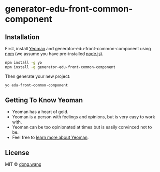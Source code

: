 # generator-edu-front-common-component 

## Installation

First, install [Yeoman](http://yeoman.io) and generator-edu-front-common-component using [npm](https://www.npmjs.com/) (we assume you have pre-installed [node.js](https://nodejs.org/)).

```bash
npm install -g yo
npm install -g generator-edu-front-common-component
```

Then generate your new project:

```bash
yo edu-front-common-component
```

## Getting To Know Yeoman

 * Yeoman has a heart of gold.
 * Yeoman is a person with feelings and opinions, but is very easy to work with.
 * Yeoman can be too opinionated at times but is easily convinced not to be.
 * Feel free to [learn more about Yeoman](http://yeoman.io/).

## License

MIT © [dong.wang]()


[npm-image]: https://badge.fury.io/js/generator-edu-front-common-component.svg
[npm-url]: https://npmjs.org/package/generator-edu-front-common-component
[travis-image]: https://travis-ci.org/techbirds/generator-edu-front-common-component.svg?branch=master
[travis-url]: https://travis-ci.org/techbirds/generator-edu-front-common-component
[daviddm-image]: https://david-dm.org/techbirds/generator-edu-front-common-component.svg?theme=shields.io
[daviddm-url]: https://david-dm.org/techbirds/generator-edu-front-common-component
[coveralls-image]: https://coveralls.io/repos/techbirds/generator-edu-front-common-component/badge.svg
[coveralls-url]: https://coveralls.io/r/techbirds/generator-edu-front-common-component
